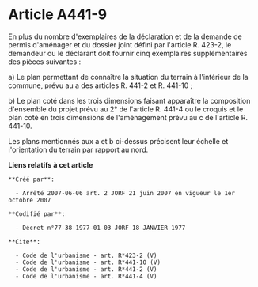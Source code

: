 # Article A441-9

En plus du nombre d'exemplaires de la déclaration et de la demande de permis d'aménager et du dossier joint défini par
l'article R. 423-2, le demandeur ou le déclarant doit fournir cinq exemplaires supplémentaires des pièces suivantes : 

a) Le plan permettant de connaître la situation du terrain à l'intérieur de la commune, prévu au a des articles R. 441-2 et
R. 441-10 ; 

b) Le plan coté dans les trois dimensions faisant apparaître la composition d'ensemble du projet prévu au 2° de l'article R.
441-4 ou le croquis et le plan coté en trois dimensions de l'aménagement prévu au c de l'article R. 441-10. 

Les plans mentionnés aux a et b ci-dessus précisent leur échelle et l'orientation du terrain par rapport au nord.

**Liens relatifs à cet article**

	**Créé par**:

	  - Arrêté 2007-06-06 art. 2 JORF 21 juin 2007 en vigueur le 1er octobre 2007

	**Codifié par**:

	  - Décret n°77-38 1977-01-03 JORF 18 JANVIER 1977

	**Cite**:

	  - Code de l'urbanisme - art. R*423-2 (V)
	  - Code de l'urbanisme - art. R*441-10 (V)
	  - Code de l'urbanisme - art. R*441-2 (V)
	  - Code de l'urbanisme - art. R*441-4 (V)
